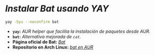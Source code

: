 <!-- Autor: Daniel Benjamin Perez Morales -->
<!-- GitHub: https://github.com/D4nitrix13 -->
<!-- Gitlab: https://gitlab.com/D4nitrix13 -->
<!-- Correo electrónico: danielperezdev@proton.me -->

# ***Instalar Bat usando YAY***

```bash
yay -Syu --noconfirm bat
```

- **`yay`:** *AUR helper que facilita la instalación de paquetes desde AUR.*
- **`bat`:** *Alternativa mejorada de `cat`.*
- **Página oficial de Bat:** *[Bat](https://github.com/sharkdp/bat "https://github.com/sharkdp/bat")*
- **Repositorio en Arch Linux:** *[bat en AUR](https://archlinux.org/packages/extra/x86_64/bat/ "https://archlinux.org/packages/extra/x86_64/bat/")*
